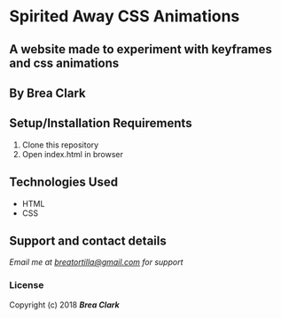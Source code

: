 # Spirited Away CSS Animations

## A website made to experiment with keyframes and css animations
## By Brea Clark

## Setup/Installation Requirements

1. Clone this repository
2. Open index.html in browser

## Technologies Used
* HTML
* CSS

## Support and contact details

_Email me at breatortilla@gmail.com for support_

### License

Copyright (c) 2018 **_Brea Clark_**
